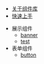 * [关于组件库](README)
* [快速上手](/sidebar/use)
<!-- * [特别注意](/sidebar/tips) -->

* 展示组件
    * [banner](/exhibition/banner "这里是banner组件的入口")
    * [test](/exhibition/test)
* 表单组件
    * [button](/form/button)